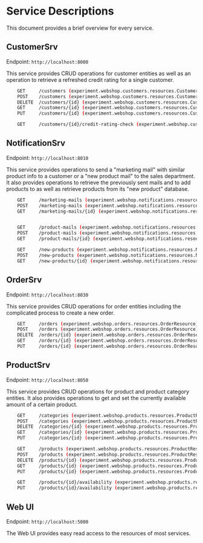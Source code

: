 # Service Descriptions

This document provides a brief overview for every service.

## CustomerSrv

Endpoint: `http://localhost:8000`

This service provides CRUD operations for customer entities as well as an operation to retrieve a refreshed credit rating for a single customer.

```bash
    GET     /customers (experiment.webshop.customers.resources.CustomerResource)
    POST    /customers (experiment.webshop.customers.resources.CustomerResource)
    DELETE  /customers/{id} (experiment.webshop.customers.resources.CustomerResource)
    GET     /customers/{id} (experiment.webshop.customers.resources.CustomerResource)
    PUT     /customers/{id} (experiment.webshop.customers.resources.CustomerResource)

    GET     /customers/{id}/credit-rating-check (experiment.webshop.customers.resources.CustomerResource)
```

## NotificationSrv

Endpoint: `http://localhost:8010`

This service provides operations to send a "marketing mail" with similar product info to a customer or a "new product mail" to the sales department. It also provides operations to retrieve the previously sent mails and to add products to as well as retrieve products from its "new product" database.

```bash
    GET     /marketing-mails (experiment.webshop.notifications.resources.NotificationResource)
    POST    /marketing-mails (experiment.webshop.notifications.resources.NotificationResource)
    GET     /marketing-mails/{id} (experiment.webshop.notifications.resources.NotificationResource)


    GET     /product-mails (experiment.webshop.notifications.resources.NotificationResource)
    POST    /product-mails (experiment.webshop.notifications.resources.NotificationResource)
    GET     /product-mails/{id} (experiment.webshop.notifications.resources.NotificationResource)(experiment.webshop.customers.resources.CustomerResource)

    GET     /new-products (experiment.webshop.notifications.resources.NotificationResource)
    POST    /new-products (experiment.webshop.notifications.resources.NotificationResource)
    GET     /new-products/{id} (experiment.webshop.notifications.resources.NotificationResource)
```

## OrderSrv

Endpoint: `http://localhost:8030`

This service provides CRUD operations for order entities including the complicated process to create a new order.

```bash
    GET     /orders (experiment.webshop.orders.resources.OrderResource)
    POST    /orders (experiment.webshop.orders.resources.OrderResource)
    DELETE  /orders/{id} (experiment.webshop.orders.resources.OrderResource)
    GET     /orders/{id} (experiment.webshop.orders.resources.OrderResource)
    PUT     /orders/{id} (experiment.webshop.orders.resources.OrderResource)
```

## ProductSrv

Endpoint: `http://localhost:8050`

This service provides CRUD operations for product and product category entities. It also provides operations to get and set the currently available amount of a certain product.

```bash
    GET     /categories (experiment.webshop.products.resources.ProductResource)
    POST    /categories (experiment.webshop.products.resources.ProductResource)
    DELETE  /categories/{id} (experiment.webshop.products.resources.ProductResource)
    GET     /categories/{id} (experiment.webshop.products.resources.ProductResource)
    PUT     /categories/{id} (experiment.webshop.products.resources.ProductResource)

    GET     /products (experiment.webshop.products.resources.ProductResource)
    POST    /products (experiment.webshop.products.resources.ProductResource)
    DELETE  /products/{id} (experiment.webshop.products.resources.ProductResource)
    GET     /products/{id} (experiment.webshop.products.resources.ProductResource)
    PUT     /products/{id} (experiment.webshop.products.resources.ProductResource)

    GET     /products/{id}/availability (experiment.webshop.products.resources.ProductResource)
    PUT     /products/{id}/availability (experiment.webshop.products.resources.ProductResource)
```

## Web UI

Endpoint: `http://localhost:5000`

The Web UI provides easy read access to the resources of most services.

